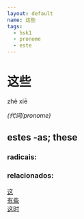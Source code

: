 ```yaml
--- 
layout: default
name: 这些 
tags: 
  - hsk1
  - pronome
  - este
--- 
```

# 这些 
zhè xiē  
 
*(代词/pronome)*  
## estes -as; these 
### radicais: 
### relacionados: 
[这](/zhengshidu/hsk1/这)  
[有些](/zhengshidu/hsk1/有些)  
[这时](/zhengshidu/hsk2/这时)  
